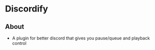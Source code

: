 # Discordify

## About

-   A plugin for better discord that gives you pause/queue and playback control
